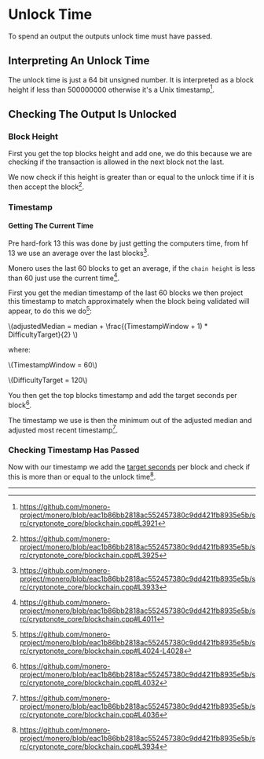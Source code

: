 # Unlock Time

To spend an output the outputs unlock time must have passed.

## Interpreting An Unlock Time

The unlock time is just a 64 bit unsigned number. It is interpreted as a block height if less than 500000000 otherwise it's a Unix timestamp[^interpreting-unlock-time].

## Checking The Output Is Unlocked

### Block Height

First you get the top blocks height and add one, we do this because we are checking if
the transaction is allowed in the next block not the last.

We now check if this height is greater than or equal to the unlock time if it is then
accept the block[^height-accepting].

### Timestamp

#### Getting The Current Time

Pre hard-fork 13 this was done by just getting the computers time, from hf 13 we use
an average over the last blocks[^getting-time].

Monero uses the last 60 blocks to get an average, if the `chain height` is less than
60 just use the current time[^height-less-60].

First you get the median timestamp of the last 60 blocks we then project this
timestamp to match approximately when the block being validated will appear, to do
this we do[^median-timestamp]:

\\(adjustedMedian = median + \frac{(TimestampWindow + 1) * DifficultyTarget}{2} \\)

where:

\\(TimestampWindow = 60\\)

\\(DifficultyTarget = 120\\)

You then get the top blocks timestamp and add the target seconds per block[^adjusting-top-block].

The timestamp we use is then the minimum out of the adjusted median and adjusted most
recent timestamp[^minimum-timestamp].

### Checking Timestamp Has Passed

Now with our timestamp we add the [target seconds](../blocks/difficulty.md#target-seconds)
per block and check if this is more than or equal to the unlock
time[^checking-timestamp].

---

[^interpreting-unlock-time]: <https://github.com/monero-project/monero/blob/eac1b86bb2818ac552457380c9dd421fb8935e5b/src/cryptonote_core/blockchain.cpp#L3921>

[^height-accepting]: <https://github.com/monero-project/monero/blob/eac1b86bb2818ac552457380c9dd421fb8935e5b/src/cryptonote_core/blockchain.cpp#L3925>

[^getting-time]: <https://github.com/monero-project/monero/blob/eac1b86bb2818ac552457380c9dd421fb8935e5b/src/cryptonote_core/blockchain.cpp#L3933>

[^height-less-60]: <https://github.com/monero-project/monero/blob/eac1b86bb2818ac552457380c9dd421fb8935e5b/src/cryptonote_core/blockchain.cpp#L4011>

[^median-timestamp]: <https://github.com/monero-project/monero/blob/eac1b86bb2818ac552457380c9dd421fb8935e5b/src/cryptonote_core/blockchain.cpp#L4024-L4028>

[^adjusting-top-block]: <https://github.com/monero-project/monero/blob/eac1b86bb2818ac552457380c9dd421fb8935e5b/src/cryptonote_core/blockchain.cpp#L4032>

[^minimum-timestamp]: <https://github.com/monero-project/monero/blob/eac1b86bb2818ac552457380c9dd421fb8935e5b/src/cryptonote_core/blockchain.cpp#L4036>

[^checking-timestamp]: <https://github.com/monero-project/monero/blob/eac1b86bb2818ac552457380c9dd421fb8935e5b/src/cryptonote_core/blockchain.cpp#L3934>
